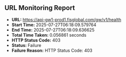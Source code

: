 ## URL Monitoring Report

- **URL:** https://api-gw1-prod1.fisglobal.com/gw/v1/health
- **Start Time:** 2025-07-27T06:18:09.579764
- **End Time:** 2025-07-27T06:18:09.636625
- **Total Time Taken:** 0.056861 seconds
- **HTTP Status Code:** 403
- **Status:** Failure
- **Failure Reason:** HTTP Status Code: 403
